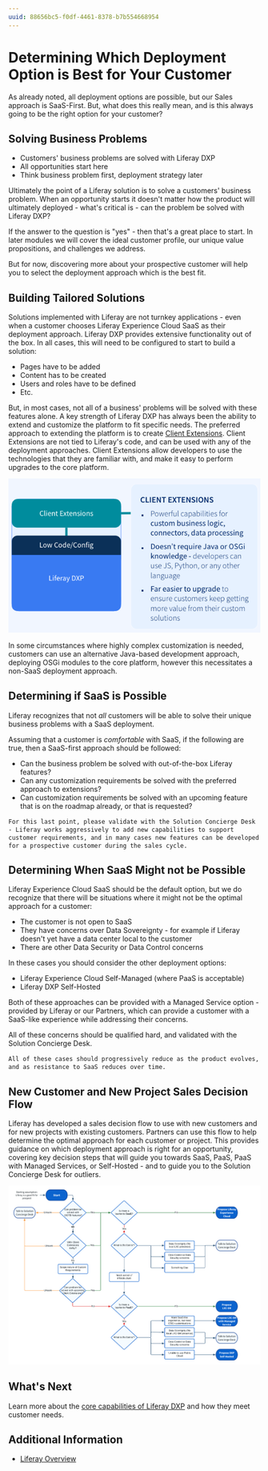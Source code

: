 ```yaml
---
uuid: 88656bc5-f0df-4461-8378-b7b554668954
---
```

# Determining Which Deployment Option is Best for Your Customer

As already noted, all deployment options are possible, but our Sales approach is SaaS-First. But, what does this really mean, and is this always going to be the right option for your customer?

## Solving Business Problems

* Customers' business problems are solved with Liferay DXP
* All opportunities start here
* Think business problem first, deployment strategy later

Ultimately the point of a Liferay solution is to solve a customers' business problem. When an opportunity starts it doesn't matter how the product will ultimately deployed - what's critical is - can the problem be solved with Liferay DXP?

If the answer to the question is "yes" - then that's a great place to start. In later modules we will cover the ideal customer profile, our unique value propositions, and challenges we address.

But for now, discovering more about your prospective customer will help you to select the deployment approach which is the best fit.

## Building Tailored Solutions

Solutions implemented with Liferay are not turnkey applications - even when a customer chooses Liferay Experience Cloud SaaS as their deployment approach. Liferay DXP provides extensive functionality out of the box. In all cases, this will need to be configured to start to build a solution:

* Pages have to be added
* Content has to be created
* Users and roles have to be defined
* Etc.

But, in most cases, not all of a business' problems will be solved with these features alone. A key strength of Liferay DXP has always been the ability to extend and customize the platform to fit specific needs. The preferred approach to extending the platform is to create [Client Extensions](https://learn.liferay.com/web/guest/w/dxp/building-applications/client-extensions). Client Extensions are not tied to Liferay's code, and can be used with any of the deployment approaches. Client Extensions allow developers to use the technologies that they are familiar with, and make it easy to perform upgrades to the core platform.

![Client extensions are loosely-coupled, use modern technologies, and support easy upgrades.](../the-liferay-product-offering/images/05.png)

In some circumstances where highly complex customization is needed, customers can use an alternative Java-based development approach, deploying OSGi modules to the core platform, however this necessitates a non-SaaS deployment approach.

## Determining if SaaS is Possible

Liferay recognizes that not _all_ customers will be able to solve their unique business problems with a SaaS deployment.

Assuming that a customer is _comfortable_ with SaaS, if the following are true, then a SaaS-first approach should be followed:

* Can the business problem be solved with out-of-the-box Liferay features?
* Can any customization requirements be solved with the preferred approach to extensions?
* Can customization requirements be solved with an upcoming feature that is on the roadmap already, or that is requested?

```{note}
For this last point, please validate with the Solution Concierge Desk - Liferay works aggressively to add new capabilities to support customer requirements, and in many cases new features can be developed for a prospective customer during the sales cycle.
```

## Determining When SaaS Might not be Possible

Liferay Experience Cloud SaaS should be the default option, but we do recognize that there will be situations where it might not be the optimal approach for a customer:

* The customer is not open to SaaS
* They have concerns over Data Sovereignty - for example if Liferay doesn't yet have a data center local to the customer
* There are other Data Security or Data Control concerns

In these cases you should consider the other deployment options:

* Liferay Experience Cloud Self-Managed (where PaaS is acceptable)
* Liferay DXP Self-Hosted

Both of these approaches can be provided with a Managed Service option - provided by Liferay or our Partners, which can provide a customer with a SaaS-like experience while addressing their concerns.

All of these concerns should be qualified hard, and validated with the Solution Concierge Desk.

```{note}
All of these cases should progressively reduce as the product evolves, and as resistance to SaaS reduces over time.
```

## New Customer and New Project Sales Decision Flow

Liferay has developed a sales decision flow to use with new customers and for new projects with existing customers. Partners can use this flow to help determine the optimal approach for each customer or project. This provides guidance on which deployment approach is right for an opportunity, covering key decision steps that will guide you towards SaaS, PaaS, PaaS with Managed Services, or Self-Hosted - and to guide you to the Solution Concierge Desk for outliers.

![Sales decision flow for new customers and new projects with existing customers.](../the-liferay-product-offering/images/06.png)

## What's Next

Learn more about the [core capabilities of Liferay DXP](./liferay-dxp-product-capabilities.md) and how they meet customer needs.

## Additional Information

* [Liferay Overview]()
